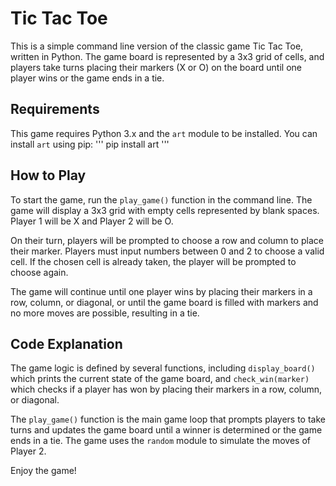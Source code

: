 # Tic Tac Toe

This is a simple command line version of the classic game Tic Tac Toe, written in Python. The game board is represented by a 3x3 grid of cells, and players take turns placing their markers (X or O) on the board until one player wins or the game ends in a tie.

## Requirements

This game requires Python 3.x and the `art` module to be installed. You can install `art` using pip:
'''
pip install art
'''

## How to Play

To start the game, run the `play_game()` function in the command line. The game will display a 3x3 grid with empty cells represented by blank spaces. Player 1 will be X and Player 2 will be O.

On their turn, players will be prompted to choose a row and column to place their marker. Players must input numbers between 0 and 2 to choose a valid cell. If the chosen cell is already taken, the player will be prompted to choose again.

The game will continue until one player wins by placing their markers in a row, column, or diagonal, or until the game board is filled with markers and no more moves are possible, resulting in a tie.

## Code Explanation

The game logic is defined by several functions, including `display_board()` which prints the current state of the game board, and `check_win(marker)` which checks if a player has won by placing their markers in a row, column, or diagonal.

The `play_game()` function is the main game loop that prompts players to take turns and updates the game board until a winner is determined or the game ends in a tie. The game uses the `random` module to simulate the moves of Player 2.

Enjoy the game!
